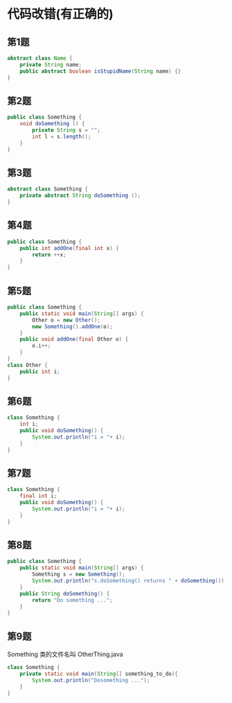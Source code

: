 # 代码改错(有正确的)

## 第1题
```java
abstract class Name {
    private String name;
    public abstract boolean isStupidName(String name) {}
}
```

## 第2题
```java
public class Something {
    void doSomething () {
        private String s = "";
        int l = s.length();
    }
}
```

## 第3题
```java
abstract class Something {
    private abstract String doSomething ();
}
```

## 第4题
```java
public class Something {
    public int addOne(final int x) {
        return ++x;
    }
}
```

## 第5题
```java
public class Something {
    public static void main(String[] args) {
        Other o = new Other();
        new Something().addOne(o);
    }
    public void addOne(final Other o) {
        o.i++;
    }
}
class Other {
    public int i;
}
```

## 第6题
```java
class Something {
    int i;
    public void doSomething() {
        System.out.println("i = "+ i);
    }
}
```

## 第7题
```java
class Something {
    final int i;
    public void doSomething() {
        System.out.println("i = "+ i);
    }
}
```

## 第8题
```java
public class Something {
    public static void main(String[] args) {
        Something s = new Something();
        System.out.println("s.doSomething() returns " + doSomething());
    }
    public String doSomething() {
        return "Do something ...";
    }
}
```

## 第9题
Something 类的文件名叫 OtherThing.java
```java
class Something {
    private static void main(String[] something_to_do){
        System.out.println("Dosomething ...");
    }
}
```





